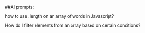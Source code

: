 
##AI prompts:

how to use .length on an array of words in Javascript?

How do I filter elements from an array based on certain conditions?


